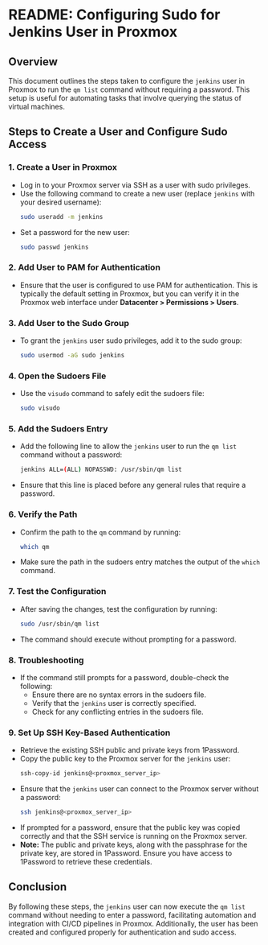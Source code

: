 # README: Configuring Sudo for Jenkins User in Proxmox

## Overview

This document outlines the steps taken to configure the `jenkins` user in Proxmox to run the `qm list` command without requiring a password. This setup is useful for automating tasks that involve querying the status of virtual machines.

## Steps to Create a User and Configure Sudo Access

### 1. Create a User in Proxmox

- Log in to your Proxmox server via SSH as a user with sudo privileges.
- Use the following command to create a new user (replace `jenkins` with your desired username):
  ```bash
  sudo useradd -m jenkins
  ```
- Set a password for the new user:
  ```bash
  sudo passwd jenkins
  ```

### 2. Add User to PAM for Authentication

- Ensure that the user is configured to use PAM for authentication. This is typically the default setting in Proxmox, but you can verify it in the Proxmox web interface under **Datacenter > Permissions > Users**.

### 3. Add User to the Sudo Group

- To grant the `jenkins` user sudo privileges, add it to the sudo group:
  ```bash
  sudo usermod -aG sudo jenkins
  ```

### 4. Open the Sudoers File

- Use the `visudo` command to safely edit the sudoers file:
  ```bash
  sudo visudo
  ```

### 5. Add the Sudoers Entry

- Add the following line to allow the `jenkins` user to run the `qm list` command without a password:
  ```bash
  jenkins ALL=(ALL) NOPASSWD: /usr/sbin/qm list
  ```
- Ensure that this line is placed before any general rules that require a password.

### 6. Verify the Path

- Confirm the path to the `qm` command by running:
  ```bash
  which qm
  ```
- Make sure the path in the sudoers entry matches the output of the `which` command.

### 7. Test the Configuration

- After saving the changes, test the configuration by running:
  ```bash
  sudo /usr/sbin/qm list
  ```
- The command should execute without prompting for a password.

### 8. Troubleshooting

- If the command still prompts for a password, double-check the following:
  - Ensure there are no syntax errors in the sudoers file.
  - Verify that the `jenkins` user is correctly specified.
  - Check for any conflicting entries in the sudoers file.

### 9. Set Up SSH Key-Based Authentication

- Retrieve the existing SSH public and private keys from 1Password.
- Copy the public key to the Proxmox server for the `jenkins` user:
  ```bash
  ssh-copy-id jenkins@<proxmox_server_ip>
  ```
- Ensure that the `jenkins` user can connect to the Proxmox server without a password:
  ```bash
  ssh jenkins@<proxmox_server_ip>
  ```
- If prompted for a password, ensure that the public key was copied correctly and that the SSH service is running on the Proxmox server.
- **Note:** The public and private keys, along with the passphrase for the private key, are stored in 1Password. Ensure you have access to 1Password to retrieve these credentials.

## Conclusion

By following these steps, the `jenkins` user can now execute the `qm list` command without needing to enter a password, facilitating automation and integration with CI/CD pipelines in Proxmox. Additionally, the user has been created and configured properly for authentication and sudo access.
